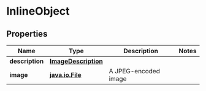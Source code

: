 
# InlineObject

## Properties
Name | Type | Description | Notes
------------ | ------------- | ------------- | -------------
**description** | [**ImageDescription**](ImageDescription.md) |  | 
**image** | [**java.io.File**](java.io.File.md) | A JPEG-encoded image | 




